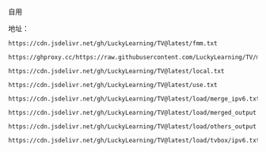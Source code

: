 自用

地址：
```shell
https://cdn.jsdelivr.net/gh/LuckyLearning/TV@latest/fmm.txt
```
```shell
https://ghproxy.cc/https://raw.githubusercontent.com/LuckyLearning/TV/master/local.txt
```
```shell
https://cdn.jsdelivr.net/gh/LuckyLearning/TV@latest/local.txt
```
```shell
https://cdn.jsdelivr.net/gh/LuckyLearning/TV@latest/use.txt
```
```shell
https://cdn.jsdelivr.net/gh/LuckyLearning/TV@latest/load/merge_ipv6.txt
```
```shell
https://cdn.jsdelivr.net/gh/LuckyLearning/TV@latest/load/merged_output.txt
```
```shell
https://cdn.jsdelivr.net/gh/LuckyLearning/TV@latest/load/others_output.txt
```
```shell
https://cdn.jsdelivr.net/gh/LuckyLearning/TV@latest/load/tvbox/ipv6.txt
```
